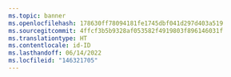 ```yaml
---
ms.topic: banner
ms.openlocfilehash: 178630ff78094181fe1745dbf041d297d403a519
ms.sourcegitcommit: 4ffcf3b5b9328af053582f4919803f896146031f
ms.translationtype: HT
ms.contentlocale: id-ID
ms.lasthandoff: 06/14/2022
ms.locfileid: "146321705"
---
```

